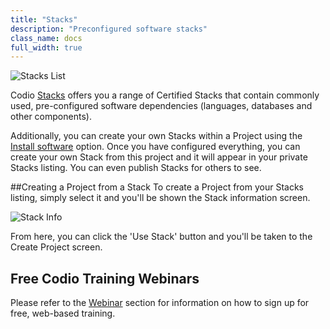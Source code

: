 ```yaml
---
title: "Stacks"
description: "Preconfigured software stacks"
class_name: docs
full_width: true
---
```


![Stacks List](/img/docs/stacks_list.png)

Codio [Stacks](/docs/quickstart/stacks/) offers you a range of Certified Stacks that contain commonly used, pre-configured software dependencies (languages, databases and other components).

Additionally, you can create your own Stacks within a Project using the [Install software](/docs/ide/boxes/installsw/) option. Once you have configured everything, you can create your own Stack from this project and it will appear in your private Stacks listing. You can even publish Stacks for others to see.

##Creating a Project from a Stack
To create a Project from your Stacks listing, simply select it and you'll be shown the Stack information screen.

![Stack Info](/img/docs/stacks_info.png)

From here, you can click the 'Use Stack' button and you'll be taken to the Create Project screen.

## Free Codio Training Webinars
Please refer to the [Webinar](/docs/teacher/webinars) section for information on how to sign up for free, web-based training.
